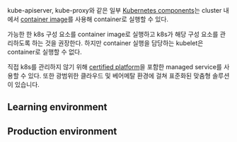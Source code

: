 kube-apiserver, kube-proxy와 같은 일부 [Kubernetes components](https://kubernetes.io/docs/concepts/overview/components/)는 cluster 내에서 [container image](https://kubernetes.io/releases/download/#container-images)를 사용해 container로 실행할 수 있다.

가능한 한 k8s 구성 요소를 container image로 실행하고 k8s가 해당 구성 요소를 관리하도록 하는 것을 권장한다. 하지만 container 실행을 담당하는 kubelet은 container로 실행할 수 없다.

직접 k8s를 관리하지 않기 위해 [certified platform](https://kubernetes.io/docs/setup/production-environment/turnkey-solutions/)을 포함한 managed service를 사용할 수 있다. 또한 광범위한 클라우드 및 베어메탈 환경에 걸쳐 표준화된 맞춤형 솔루션이 있습니다.

## Learning environment

## Production environment